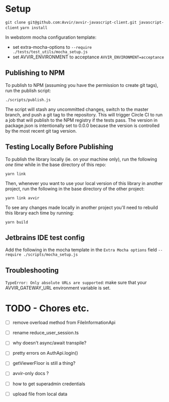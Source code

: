 # Setup

`git clone git@github.com:Avvir/avvir-javascript-client.git javascript-client`
`yarn install`

In webstorm mocha configuration template:
 - set extra-mocha-options to `--require ./tests/test_utils/mocha_setup.js`
 - set AVVIR_ENVIRONMENT to acceptance `AVVIR_ENVIRONMENT=acceptance`


## Publishing to NPM

To publish to NPM (assuming you have the permission to create git tags), run the publish script:
```shell
./scripts/publish.js
```

The script will stash any uncommitted changes, switch to the master branch, and push a git tag to the repository.
This will trigger Circle CI to run a job that will publish to the NPM registry if the tests pass.
The version in package.json is intentionally set to 0.0.0 because the version is controlled by the most recent git tag version.

## Testing Locally Before Publishing

To publish the library locally (ie. on your machine only), run the following *one time* while in the base directory of this repo:
```shell
yarn link
```


Then, whenever you want to use your local version of this library in another project, run the following in the base directory of the other project:
```shell
yarn link avvir
```

To see any changes made locally in another project you'll need to rebuild this library each time by running:
```shell
yarn build
```

## Jetbrains IDE test config
Add the following in the mocha template in the `Extra Mocha options` field
`--require ./scripts/mocha_setup.js`


## Troubleshooting

`TypeError: Only absolute URLs are supported`: make sure that your AVVIR_GATEWAY_URL environment variable is set.


 # TODO - Chores etc.
 
 -[ ] remove overload method from FileInformationApi
 -[ ] rename reduce_user_session.ts
 -[ ] why doesn't async/await transpile?
 -[ ] pretty errors on AuthApi.login()
 -[ ] getViewerFloor is still a thing?
 -[ ] avvir-only docs ?
 -[ ] how to get superadmin credentials
 -[ ] upload file from local data

